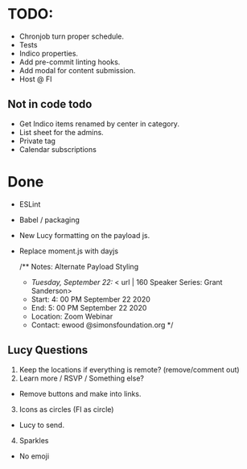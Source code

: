 # TODO:

- Chronjob turn proper schedule.
- Tests
- Indico properties.
- Add pre-commit linting hooks.
- Add modal for content submission.
- Host @ FI

## Not in code todo

- Get Indico items renamed by center in category.
- List sheet for the admins.
- Private tag
- Calendar subscriptions

# Done

- ESLint
- Babel / packaging
- New Lucy formatting on the payload js.
- Replace moment.js with dayjs

  /\*\* Notes: Alternate Payload Styling

  - _Tuesday, September 22:_ < url | 160 Speaker Series: Grant Sanderson>
  - Start: 4: 00 PM September 22 2020
  - End: 5: 00 PM September 22 2020
  - Location: Zoom Webinar
  - Contact: ewood @simonsfoundation.org
    \*/

## Lucy Questions

1. Keep the locations if everything is remote?
   (remove/comment out)
2. Learn more / RSVP / Something else?

- Remove buttons and make into links.

3. Icons as circles (FI as circle)

- Lucy to send.

4. Sparkles

- No emoji
